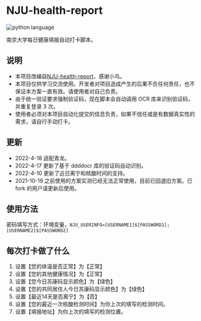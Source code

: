 # NJU-health-report

![python language](https://img.shields.io/badge/language-python-brightgreen)

南京大学每日健康填报自动打卡脚本。

## 说明

- 本项目改编自[NJU-health-report](https://github.com/kottory/NJU-health-report)，感谢小鸟。
- 本项目仅供学习交流使用。开发者对项目造成产生的后果不负任何责任，也不保证本方案一直有效。请使用者对自己负责。
- 由于统一验证要求强制验证码，现在脚本会自动调用 OCR 库来识别验证码，并重复登录 3 次。
- 使用者必须对本项目自动化提交的信息负责，如果不信任或是有数据真实性的需求，请自行手动打卡。

## 更新

- 2022-4-18 适配青龙。
- 2022-4-17 更新了基于 ddddocr 库的验证码自动识别。
- 2022-4-10 更新了近日离宁和核酸时间的支持。 
- 2021-10-19 之前使用的方案实测已经无法正常使用，目前已回退旧方案。已 fork 的用户请更新后使用。

## 使用方法

密码填写方式：环境变量，`NJU_USERINFO=[USERNAME1]$[PASSWORD1];[USERNAME2]$[PASSWORD2]`

## 每次打卡做了什么

1. 设置【您的体温是否正常】为【正常】
2. 设置【您的其他健康情况】为【正常】
3. 设置【您今日苏康码显示颜色】为【绿色】
4. 设置【您的共同居住人今日苏康码显示颜色】为【绿色】
5. 设置【最近14天是否离宁】为【否】
6. 设置【您的最近一次核酸检测时间】为你上次的填写的检测时间。
7. 设置【填报地址】为你上次的填写的检测位置。

